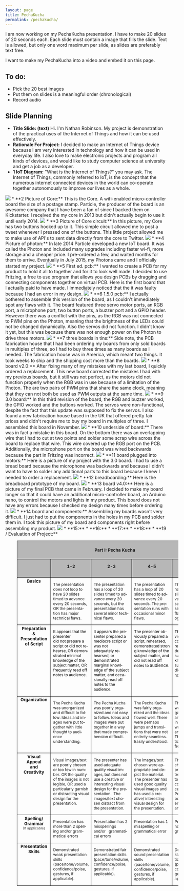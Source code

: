 ```yaml
---
layout: page
title: PechaKucha
permalink: /pechakucha/
---
```


I am now working on my PechaKucha presentation.  I have to make 20 slides of 20 seconds each.  Each slide must contain a image that fills the slide.  Text is allowed, but only one word maximum per slide, as slides are preferably text free.

I want to make my PechaKucha into a video and embed it on this page.

## To do:
* Pick the 20 best images
* Put them on slides is a meaningful order (chronological)
* Record audio

## Slide Planning
* **Title Slide: (text)**  Hi.  I'm Nathan Robinson.  My project is demonstration of the practical uses of the Internet of Things and how it can be used effectively.
* **Rationale For Project:** I decided to make an Internet of Things device because I am very interested in technology and how it can be used in everyday life.  I also love to make electronic projects and program all kinds of devices, and would like to study computer science at university and get a job as a developer.
* **1 IoT Diagram:** "What is the Internet of Things?" you may ask.  The Internet of Things, commonly referred to IoT, is the concept that the numerous internet connected devices in the world can co-operate together autonomously to improve our lives as a whole.
<img src="/PechaKucha/GoodPictures/IMG_0004.jpg">
* **2 Picture of Core:** This is the Core.  A wifi-enabled micro-controller board the size of a postage stamp.  Particle, the producer of the board is an awesome company that I have been a fan of since I backed them on Kickstarter.  I received the my core in 2013 but didn't actually begin to use it until early 2014.
<img src="/PechaKucha/GoodPictures/IMG_0055.jpg">
* **3 Picture of Core circuit:** In this picture, my Core has two buttons hooked up to it.  This simple circuit allowed me to post a tweet whenever I pressed one of the buttons.  This little project allowed me to make use of API's to sent data directly from the core to Twitter.
<img src="/PechaKucha/GoodPictures/IMG_1439.jpg">
* **4 Picture of photon:** In late 2014 Particle developed a new IoT board.  It was called the Photon and included many upgrades including faster wi-fi, more storage and a cheaper price.  I pre-ordered a few, and waited months for them to arrive.  Eventually in July 2015, my Photons came and I officially started my project.
<img src="/PechaKucha/GoodPictures/IMG_1471.jpg">
* **5 First ed. pcb:** I wanted to create a PCB for my product to hold it all to together and for it to look well made.  I decided to use Fritzing, a free to use program that allows you design PCBs by dragging and connecting components together on virtual PCB.  Here is the first board that I actually paid to have made.  I immediately noticed that the it was faulty because I had an error in my design.
<img src="/PechaKucha/GoodPictures/IMG_1475.jpg">
* **6 1.5.0 pcb:** I actually bothered to assemble this version of the board, as I couldn't immediately spot any flaws with it.  The board featured three servo motor ports, an RGB port, a microphone port, two button ports, a buzzer port and a GPIO header.  However there was a conflict with the pins, as the RGB was not connected to PWM pins on the Photon, meaning that the brightness of the LEDs could not be changed dynamically.  Also the servos did not function.  I didn't know it yet, but this was because there was not enough power on the Photon to drive three motors.
<img src="/PechaKucha/GoodPictures/IMG_1490.jpg">
* **7 three boards in tins:** Side note, the PCB fabrication house that I had been ordering my boards from only sold boards in multiples of three, so I had to buy three times as many boards as I needed.  The fabrication house was in America, which meant two things.  It took weeks to ship and the shipping cost more than the boards.
<img src="/PechaKucha/GoodPictures/IMG_1527.jpg">
* **8 board v2.0:**  After fixing many of my mistakes with my last board, I quickly ordered a replacement.  This new board corrected the mistakes I had with my previous boards, but it still was not perfect, as the motors did not function properly when the RGB was in use because of a limitation of the Photon.  The are two pairs of PWM pins that share the same clock, meaning that they can not both be used as PWM outputs at the same time.
<img src="/PechaKucha/GoodPictures/IMG_1634.jpg">
* **9 3.0 board:** In this third revision of the board, the RGB and buzzer worked, the GPIO worked and the buttons worked.  The servos were non-functional, despite the fact that this update was supposed to fix the servos.  I also found a new fabrication house based in the UK that offered pretty fair prices and didn't require me to buy my board in multiples of three.  I assembled this board in November.
<img src="/PechaKucha/GoodPictures/IMG_1667.jpg">
* **10 underside of board:** There was in fact a mistake in this board.  On the bottom there was an overlapping wire that I had to cut at two points and solder some scrap wire across the board to replace that wire.  This wire covered up the RGB port on the PCB.  Additionally, the microphone port on the board was wired backwards because the part in Fritzing was incorrect.
<img src="/PechaKucha/GoodPictures/IMG_1671.jpg">
* **11 board plugged into motors:** Here is a picture of my project with the 3.0 board.  I had to use a bread board because the microphone was backwards and because I didn't want to have to solder any additional parts to this board because I knew I needed to order a replacement.
<img src="/PechaKucha/GoodPictures/IMG_1767.jpg">
* **12 breadboarding:** Here is the breadboard prototype of my board.
<img src="/PechaKucha/GoodPictures/IMG_1770.jpg">
* **13 board v4.0:** Here is a picture of my final PCB that came in February.   I decided to make my board longer so that it could have an additional micro-controller board, an Arduino nano, to control the motors and lights in my product.  This board does not have any errors because I checked my design many times before ordering it.
<img src="/PechaKucha/GoodPictures/IMG_1775.jpg">
* **14 board and components:** Assembling my boards wasn't very difficult.  I just had to put the components in the holes in my PCB  and solder them in.  I took this picture of my board and components right before assembling my product.
<img src="/PechaKucha/GoodPictures/IMG_1799.jpg">
* **15:**
* **16:**
* **17:**
* **18:**
* **19 / Evaluation of Project:**

<table border="1" cellpadding="0" cellspacing="0" style="font-size:13.3333px;margin-left:27pt;border-collapse:collapse;border:none" width="545">
<tbody>
<tr style="height:13.8pt">
<td colspan="5" style="padding:5pt;width:545pt;border:1pt solid black;height:13.8pt;background:rgb(183,183,183)" valign="top" width="545">
<p align="center" style="text-align:center;line-height:normal"><b><span lang="EN-US">Part I: Pecha Kucha</span></b></p>
</td>
</tr>
<tr style="height:13.8pt">
<td style="padding:5pt;width:45.5pt;border-style:none solid solid;border-right-color:black;border-bottom-color:black;border-left-color:black;border-right-width:1pt;border-bottom-width:1pt;border-left-width:1pt;height:13.8pt;background:rgb(183,183,183)" valign="top" width="46">
<p align="center" style="text-align:center;line-height:normal"><span lang="EN-US">&nbsp;</span></p>
</td>
<td style="padding:0in 5.4pt;width:124.85pt;border-style:none solid solid none;border-bottom-color:black;border-bottom-width:1pt;border-right-color:black;border-right-width:1pt;height:13.8pt;background:rgb(183,183,183)" valign="top" width="125">
<p align="center" style="text-align:center;line-height:normal"><b><span lang="EN-US" style="font-size:10pt">1-2</span></b></p>
</td>
<td style="padding:0in 5.4pt;width:124.9pt;border-style:none solid solid none;border-bottom-color:black;border-bottom-width:1pt;border-right-color:black;border-right-width:1pt;height:13.8pt;background:rgb(183,183,183)" valign="top" width="125">
<p align="center" style="text-align:center;line-height:normal"><b><span lang="EN-US" style="font-size:10pt">2-3</span></b></p>
</td>
<td style="padding:0in 5.4pt;width:124.85pt;border-style:none solid solid none;border-bottom-color:black;border-bottom-width:1pt;border-right-color:black;border-right-width:1pt;height:13.8pt;background:rgb(183,183,183)" valign="top" width="125">
<p align="center" style="text-align:center;line-height:normal"><b><span lang="EN-US" style="font-size:10pt">4-5</span></b></p>
</td>
<td style="padding:0in 5.4pt;width:124.9pt;border-style:none solid solid none;border-bottom-color:black;border-bottom-width:1pt;border-right-color:black;border-right-width:1pt;height:13.8pt;background:rgb(183,183,183)" valign="top" width="125">
<p align="center" style="text-align:center;line-height:normal"><b><span lang="EN-US" style="font-size:10pt">6-7</span></b></p>
</td>
</tr>
<tr style="height:0.85in">
<td style="padding:2pt;width:45.5pt;border-style:none solid solid;border-right-color:black;border-bottom-color:black;border-left-color:black;border-right-width:1pt;border-bottom-width:1pt;border-left-width:1pt;height:0.85in" valign="top" width="46">
<p align="center" style="margin:0in 5.65pt 0.0001pt;text-align:center;line-height:normal"><b><span lang="EN-US">Basics</span></b></p>
</td>
<td style="padding:0in 5.4pt;width:124.85pt;border-style:none solid solid none;border-bottom-color:black;border-bottom-width:1pt;border-right-color:black;border-right-width:1pt;height:0.85in" valign="top" width="125">
<p style="line-height:normal"><span lang="EN-US" style="font-size:9pt">The presentation does not loop to have 20 slides timed to advance every 20 seconds, OR the presentation has major technical flaws.</span></p>
</td>
<td style="padding:0in 5.4pt;width:124.9pt;border-style:none solid solid none;border-bottom-color:black;border-bottom-width:1pt;border-right-color:black;border-right-width:1pt;height:0.85in" valign="top" width="125">
<p style="line-height:normal"><span lang="EN-US" style="font-size:9pt">The presentation has a loop of 20 slides timed to advance every 20 seconds, but the presentation has several minor technical flaws.&nbsp;<br>
</span></p>
</td>
<td style="padding:0in 5.4pt;width:124.85pt;border-style:none solid solid none;border-bottom-color:black;border-bottom-width:1pt;border-right-color:black;border-right-width:1pt;height:0.85in" valign="top" width="125">
<p style="line-height:normal"><span lang="EN-US" style="font-size:9pt">The presentation has a loop of 20 slides timed to advance every 20 seconds. The presentation runs with occasional minor flaws.&nbsp;<br>
</span></p>
</td>
<td style="padding:0in 5.4pt;width:124.9pt;border-style:none solid solid none;border-bottom-color:black;border-bottom-width:1pt;border-right-color:black;border-right-width:1pt;height:0.85in" valign="top" width="125">
<p style="line-height:normal"><span lang="EN-US" style="font-size:9pt">The presentation has a loop of 20 slides timed to advance every 20 seconds. The presentation runs flawlessly (technology-wise).&nbsp;<br>
</span></p>
</td>
</tr>
<tr style="height:82.25pt">
<td style="padding:2pt;width:45.5pt;border-style:none solid solid;border-right-color:black;border-bottom-color:black;border-left-color:black;border-right-width:1pt;border-bottom-width:1pt;border-left-width:1pt;height:82.25pt" valign="top" width="46">
<p align="center" style="margin:0in 5.65pt 0.0001pt;text-align:center;line-height:normal"><b><span lang="EN-US" style="font-size:10pt">Preparation &amp;</span></b></p>
<p align="center" style="margin:0in 5.65pt 0.0001pt;text-align:center;line-height:normal"><b><span lang="EN-US" style="font-size:10pt">Presentation</span></b></p>
<p align="center" style="margin:0in 5.65pt 0.0001pt;text-align:center;line-height:normal"><b><span lang="EN-US" style="font-size:10pt">of Script</span></b></p>
<p align="center" style="margin:0in 5.65pt 0.0001pt;text-align:center;line-height:normal"><span lang="EN-US">&nbsp;</span></p>
</td>
<td style="padding:0in 5.4pt;width:124.85pt;border-style:none solid solid none;border-bottom-color:black;border-bottom-width:1pt;border-right-color:black;border-right-width:1pt;height:82.25pt" valign="top" width="125">
<p style="line-height:normal"><span lang="EN-US" style="font-size:9pt;color:black">It appears that the presenter&nbsp;</span><br>
<span lang="EN-US" style="font-size:9pt;color:black">did not prepare a script or did not rehearse, OR demonstrated minimal&nbsp;</span><br>
<span lang="EN-US" style="font-size:9pt;color:black">knowledge of the subject matter, OR frequently read off notes to audience.</span></p>
</td>
<td style="padding:0in 5.4pt;width:124.9pt;border-style:none solid solid none;border-bottom-color:black;border-bottom-width:1pt;border-right-color:black;border-right-width:1pt;height:82.25pt" valign="top" width="125">
<p style="line-height:normal"><span lang="EN-US" style="font-size:9pt;color:black">It appears the presenter prepared a mediocre script or was not adequately</span><span lang="EN-US" style="font-size:9pt;color:black">&nbsp;rehearsed, or demonstrated&nbsp;</span><br>
<span lang="EN-US" style="font-size:9pt;color:black">marginal knowledge of the subject matter, and occasionally read off notes to the audience.</span></p>
</td>
<td style="padding:0in 5.4pt;width:124.85pt;border-style:none solid solid none;border-bottom-color:black;border-bottom-width:1pt;border-right-color:black;border-right-width:1pt;height:82.25pt" valign="top" width="125">
<p style="line-height:normal"><span lang="EN-US" style="font-size:9pt;color:black">The presenter obviously prepared a script, rehearsed, demonstrated&nbsp;</span><span style="color:rgb(0,0,0);font-size:12px;background-color:transparent">strong knowledge of the subject matter, and did not read off notes to&nbsp;</span>audience<span style="color:rgb(0,0,0);font-size:12px;background-color:transparent">.</span></p>
</td>
<td style="padding:0in 5.4pt;width:124.9pt;border-style:none solid solid none;border-bottom-color:black;border-bottom-width:1pt;border-right-color:black;border-right-width:1pt;height:82.25pt" valign="top" width="125">
<p style="line-height:normal"><span lang="EN-US" style="font-size:9pt;color:black">The presenter obviously prepared a compelling script, rehearsed,<br>
</span><span style="color:rgb(0,0,0);font-size:12px;background-color:transparent">demonstrated superior knowledge of the subject matter, and did not read off notes to&nbsp;</span>audience<span style="color:rgb(0,0,0);font-size:12px;background-color:transparent">.</span></p>
</td>
</tr>
<tr style="height:56.7pt">
<td style="padding:2pt;width:45.5pt;border-style:none solid solid;border-right-color:black;border-bottom-color:black;border-left-color:black;border-right-width:1pt;border-bottom-width:1pt;border-left-width:1pt;height:56.7pt" valign="top" width="46">
<p style="margin:0in 5.65pt 0.0001pt;line-height:normal"><b><span lang="EN-US" style="font-size:10pt">Organization</span></b></p>
</td>
<td style="padding:0in 5.4pt;width:124.85pt;border-style:none solid solid none;border-bottom-color:black;border-bottom-width:1pt;border-right-color:black;border-right-width:1pt;height:56.7pt" valign="top" width="125">
<p style="line-height:normal"><span lang="EN-US" style="font-size:9pt">The Pecha Kucha was unorganized and difficult to follow. Ideas and images were put together with little thought to audience understanding.</span></p>
</td>
<td style="padding:0in 5.4pt;width:124.9pt;border-style:none solid solid none;border-bottom-color:black;border-bottom-width:1pt;border-right-color:black;border-right-width:1pt;height:56.7pt" valign="top" width="125">
<p style="line-height:normal"><span lang="EN-US" style="font-size:9pt">The Pecha Kucha was poorly organized and not easy to follow. Ideas and images were put together in a way that made comprehension difficult.</span></p>
</td>
<td style="padding:0in 5.4pt;width:124.85pt;border-style:none solid solid none;border-bottom-color:black;border-bottom-width:1pt;border-right-color:black;border-right-width:1pt;height:56.7pt" valign="top" width="125">
<p style="line-height:normal"><span lang="EN-US" style="font-size:9pt">The Pecha Kucha was fairly organized and the ideas flowed well. There were perhaps jumps and transitions that were not entirely seamless. Easily understood.</span></p>
</td>
<td style="padding:0in 5.4pt;width:124.9pt;border-style:none solid solid none;border-bottom-color:black;border-bottom-width:1pt;border-right-color:black;border-right-width:1pt;height:56.7pt" valign="top" width="125">
<p style="line-height:normal"><span lang="EN-US" style="font-size:9pt">The Pecha Kucha was extremely organized.&nbsp; The ideas and images flowed in a manner that was easy to follow and understand. The material transitioned seamlessly from slide to slide.</span></p>
</td>
</tr>
<tr style="height:56.7pt">
<td style="padding:2pt;width:45.5pt;border-style:none solid solid;border-right-color:black;border-bottom-color:black;border-left-color:black;border-right-width:1pt;border-bottom-width:1pt;border-left-width:1pt;height:56.7pt" valign="top" width="46">
<p style="text-align:center;margin:0in 5.65pt 0.0001pt;line-height:normal"><b><span lang="EN-US" style="font-size:10pt">Visual Appeal</span></b></p>
<p align="center" style="margin:0in 5.65pt 0.0001pt;text-align:center;line-height:normal"><b><span lang="EN-US" style="font-size:10pt">and Creativity</span></b></p>
</td>
<td style="padding:0in 5.4pt;width:124.85pt;border-style:none solid solid none;border-bottom-color:black;border-bottom-width:1pt;border-right-color:black;border-right-width:1pt;height:56.7pt" valign="top" width="125">
<p style="line-height:normal"><span lang="EN-US" style="font-size:9pt">Visual images/text are poorly chosen or too few in number. OR the quality of the images is not legible, OR used a particularly garnish or distracting visual design for the presentation.</span></p>
</td>
<td style="padding:0in 5.4pt;width:124.9pt;border-style:none solid solid none;border-bottom-color:black;border-bottom-width:1pt;border-right-color:black;border-right-width:1pt;height:56.7pt" valign="top" width="125">
<p style="line-height:normal"><span lang="EN-US" style="font-size:9pt">The presenter has used adequate quality visual images, but does not use a creative or interesting visual design for the presentation.&nbsp; The images/text chosen distract from the presentation.</span></p>
</td>
<td style="padding:0in 5.4pt;width:124.85pt;border-style:none solid solid none;border-bottom-color:black;border-bottom-width:1pt;border-right-color:black;border-right-width:1pt;height:56.7pt" valign="top" width="125">
<p style="line-height:normal"><span lang="EN-US" style="font-size:9pt">The images/text chosen were appropriate and depict the material. The presenter has used good quality visual images and has used a creative/ interesting visual design for the presentation.&nbsp;</span></p>
</td>
<td style="padding:0in 5.4pt;width:124.9pt;border-style:none solid solid none;border-bottom-color:black;border-bottom-width:1pt;border-right-color:black;border-right-width:1pt;height:56.7pt" valign="top" width="125">
<p style="line-height:normal"><span lang="EN-US" style="font-size:9pt">The images/text chosen were appropriate and extremely thoughtful to the topic and conveyed in an excellent manner the Pecha Kucha's purpose. The audience was informed and entertained.</span></p>
</td>
</tr>
<tr style="height:56.7pt">
<td style="padding:2pt;width:45.5pt;border-style:none solid solid;border-right-color:black;border-bottom-color:black;border-left-color:black;border-right-width:1pt;border-bottom-width:1pt;border-left-width:1pt;height:56.7pt" valign="top" width="46">
<p align="center" style="margin:0in 5.65pt 0.0001pt;text-align:center;line-height:normal"><b><span lang="EN-US" style="font-size:10pt">Spelling/ Grammar</span></b></p>
<p align="center" style="margin:0in 5.65pt 0.0001pt;text-align:center;line-height:normal"><span lang="EN-US" style="font-size:8pt;color:rgb(67,67,67)">(If applicable)</span></p>
</td>
<td style="padding:0in 5.4pt;width:124.85pt;border-style:none solid solid none;border-bottom-color:black;border-bottom-width:1pt;border-right-color:black;border-right-width:1pt;height:56.7pt" valign="top" width="125">
<p style="line-height:normal"><span lang="EN-US" style="font-size:9pt">Presentation has more than 2 spelling and/or grammatical errors</span></p>
</td>
<td style="padding:0in 5.4pt;width:124.9pt;border-style:none solid solid none;border-bottom-color:black;border-bottom-width:1pt;border-right-color:black;border-right-width:1pt;height:56.7pt" valign="top" width="125">
<p style="line-height:normal"><span lang="EN-US" style="font-size:9pt">Presentation has 2 misspellings and/or&nbsp; &nbsp;grammatical errors</span></p>
</td>
<td style="padding:0in 5.4pt;width:124.85pt;border-style:none solid solid none;border-bottom-color:black;border-bottom-width:1pt;border-right-color:black;border-right-width:1pt;height:56.7pt" valign="top" width="125">
<p style="line-height:normal"><span lang="EN-US" style="font-size:9pt">Presentation has 1 misspelling or grammatical error</span></p>
</td>
<td style="padding:0in 5.4pt;width:124.9pt;border-style:none solid solid none;border-bottom-color:black;border-bottom-width:1pt;border-right-color:black;border-right-width:1pt;height:56.7pt" valign="top" width="125">
<p style="line-height:normal"><span lang="EN-US" style="font-size:9pt">Presentation has no misspellings or grammatical errors</span></p>
</td>
</tr>
<tr style="height:56.7pt">
<td style="padding:2pt;width:45.5pt;border-style:none solid solid;border-right-color:black;border-bottom-color:black;border-left-color:black;border-right-width:1pt;border-bottom-width:1pt;border-left-width:1pt;height:56.7pt" valign="top" width="46">
<p align="center" style="margin:0in 5.65pt 0.0001pt;text-align:center;line-height:normal"><b><span lang="EN-US" style="font-size:10pt">Presentation Skills</span></b></p>
</td>
<td style="padding:0in 5.4pt;width:124.85pt;border-style:none solid solid none;border-bottom-color:black;border-bottom-width:1pt;border-right-color:black;border-right-width:1pt;height:56.7pt" valign="top" width="125">
<p style="line-height:normal"><span lang="EN-US" style="font-size:9pt">Demonstrated weak presentation skills (pace/tone/volume, confidence/poise, gestures</span><span style="font-size:12px;background-color:transparent">, if applicable</span><span style="font-size:9pt;background-color:transparent">).</span></p>
</td>
<td style="padding:0in 5.4pt;width:124.9pt;border-style:none solid solid none;border-bottom-color:black;border-bottom-width:1pt;border-right-color:black;border-right-width:1pt;height:56.7pt" valign="top" width="125">
<p style="line-height:normal"><span lang="EN-US" style="font-size:9pt">Demonstrated fair presentation skills (pace/tone/volume, confidence/poise, gestures</span><span style="font-size:12px;background-color:transparent">, if applicable</span><span style="font-size:9pt;background-color:transparent">).</span></p>
</td>
<td style="padding:0in 5.4pt;width:124.85pt;border-style:none solid solid none;border-bottom-color:black;border-bottom-width:1pt;border-right-color:black;border-right-width:1pt;height:56.7pt" valign="top" width="125">
<p style="line-height:normal"><span lang="EN-US" style="font-size:9pt">Demonstrated sound</span><span lang="EN-US" style="font-size:9pt;font-family:MS Mincho"> </span><span lang="EN-US" style="font-size:9pt">presentation skills (pace/tone/volume, confidence/poise, gestures</span><span style="font-size:12px;background-color:transparent">, if applicable</span><span style="font-size:9pt;background-color:transparent">).</span></p>
</td>
<td style="padding:0in 5.4pt;width:124.9pt;border-style:none solid solid none;border-bottom-color:black;border-bottom-width:1pt;border-right-color:black;border-right-width:1pt;height:56.7pt" valign="top" width="125">
<p style="line-height:normal"><span lang="EN-US" style="font-size:9pt">Demonstrated outstanding presentation skills (pace/tone/volume, confidence/poise, gestures, if applicable)</span></p>
</td>
</tr>
</tbody>
</table>
